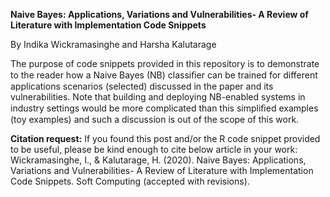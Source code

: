 **Naive Bayes: Applications, Variations and Vulnerabilities- A Review of Literature with Implementation Code Snippets**

By Indika Wickramasinghe and Harsha Kalutarage

The purpose of code snippets provided in this repository is to demonstrate to the reader how a Naive Bayes (NB) classiﬁer can be trained for different applications scenarios (selected) discussed in the paper and its vulnerabilities. Note that building and deploying NB-enabled systems in industry settings would be more complicated than this simpliﬁed examples (toy examples) and such a discussion is out of the scope of this work.

**Citation request:**
If you found this post and/or the R code snippet provided to be useful, please be kind enough to cite below article in your work:
Wickramasinghe, I., & Kalutarage, H. (2020). Naive Bayes: Applications, Variations and Vulnerabilities- A Review of Literature with Implementation Code Snippets. Soft Computing (accepted with revisions).
